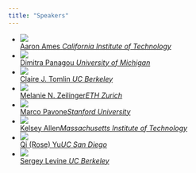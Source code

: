 ```yaml
---
title: "Speakers"
---
```

<style >
.speaker-mugshot {
max-height: 200px
}
</style>

<div class="index-key">
<div class="wrap2" >
<div class="index-key-box clear" >
<div class="index-key-right">
<ul class="clear">

<li> <a href="http://ames.caltech.edu/">
<div> <img src="assets/fig/FigureAmes.jpg" class="speaker-mugshot" /> </div>
<span> Aaron Ames</span> <i>California Institute of Technology</i>
</a> </li>

<li> <a href="http://www-personal.umich.edu/~dpanagou/" >
<div> <img src="assets/fig/DimitraPanagou.jpg" class="speaker-mugshot" /> </div>
<span>Dimitra Panagou</span> <i>University of Michigan</i>
</a> </li>

<li><a href="https://people.eecs.berkeley.edu/~tomlin/">
<div> <img src="assets/fig/stanford_claire.gif" class="speaker-mugshot" /> </div>
<span>Claire J. Tomlin</span><i> UC Berkeley</i>
</a></li>

<li> <a href="https://mavt.ethz.ch/people/person-detail.zeilinger.html" >
<div > <img src="assets/fig/zeilinger.jpg" class="speaker-mugshot" /> </div>
<span>Melanie N. Zeilinger</span><i>ETH Zurich </i>
</a> </li>

<li><a href="https://web.stanford.edu/~pavone/index.html" >
<div><img src="assets/fig/Pavone.jpeg" class="speaker-mugshot" /> </div>
<span>‪Marco Pavone</span><i>Stanford University</i>
</a> </li>

<li> <a href="https://web.mit.edu/krallen/www/"> 
<div><img src="assets/fig/kelseyallen.png" class="speaker-mugshot" /> </div>
<span>Kelsey Allen</span><i>Massachusetts Institute of Technology</i>
</a> </li>

<li>
<a href="http://roseyu.com/">
<div><img src="assets/fig/roseyu.jpg" class="speaker-mugshot" /> </div>
<span>Qi (Rose) Yu</span><i>UC San Diego</i>
</a> </li>

<li><a href="https://people.eecs.berkeley.edu/~svlevine/">
<div> <img src="assets/fig/sergey-levine.png" class="speaker-mugshot" /></div> 
<span>Sergey Levine</span><i> UC Berkeley</i>
</a> </li>
</ul>
</div>
</div>
</div>
</div>
<div style="clear:both" ></div>
